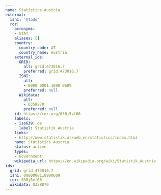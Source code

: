 ```yaml
---
name: Statistics Austria
external:
  isni: '@todo'
  ror:
    acronyms:
    - STAT
    aliases: []
    country:
      country_code: AT
      country_name: Austria
    external_ids:
      GRID:
        all: grid.473016.7
        preferred: grid.473016.7
      ISNI:
        all:
        - 0000 0001 1090 0609
        preferred: null
      Wikidata:
        all:
        - Q358870
        preferred: null
    id: https://ror.org/030j5vf66
    labels:
    - iso639: de
      label: Statistik Austria
    links:
    - http://www.statistik.at/web_en/statistics/index.html
    name: Statistics Austria
    status: active
    types:
    - Government
    wikipedia_url: https://en.wikipedia.org/wiki/Statistik_Austria
ids:
  grid: grid.473016.7
  isni: 0000000110900609
  ror: 030j5vf66
  wikidata: Q358870
---
```

